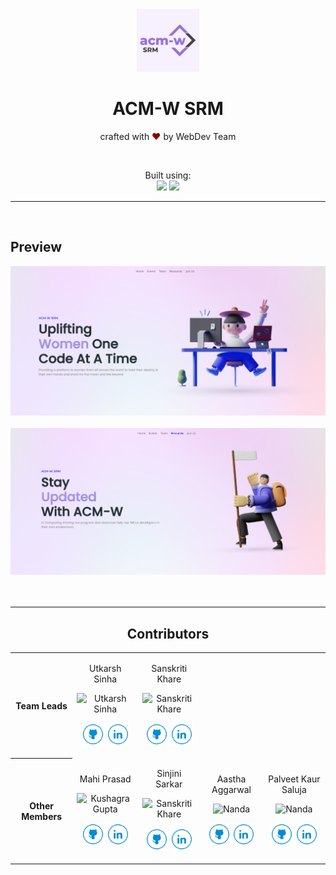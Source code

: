 <div align="center">
<img src="assets/acm.png" height="100">
</div>
<h1 align="center"> ACM-W SRM </h1> 



<p align="center">
crafted with <span style="color: #8b0000;">&hearts;</span> by WebDev Team
</p>

<br>

<p align="center">
Built using:
<br> 
   <img src="https://external-content.duckduckgo.com/iu/?u=https%3A%2F%2Fwww.pikpng.com%2Fpngl%2Fm%2F150-1506141_html-css-and-javascript-logo-html5-css3-js.png&f=1&nofb=1" height="30" />
    <img src="https://img.shields.io/badge/Visual_Studio_Code-0078D4?style=for-the-badge&logo=visual%20studio%20code&logoColor=white" /> 
</p>


<hr>
<br>

## Preview

<div align="center">
<a href="https://srm-acm-women.github.io/ACM-W-website/" target="_blank"> <img alt="home-page" src="assets/readme/homepage-ss.png" /> </a>
<br> <br>
<a href="https://srm-acm-women.github.io/ACM-W-website/news.html" target="_blank"> <img alt="resources-page" src="assets/readme/resources-ss.png" /></a>
<br>
<br>
<br>
<hr>

## Contributors

<table>
<tr align="center">

<th>Team Leads</th>

<td>

Utkarsh Sinha

<p align="center">
  <img src = "https://github.com/us8329.png?size=128"  height="120" alt="Utkarsh Sinha">
</p>
<p align="center">
<a href = "https://github.com/us8329"><img src = "./assets/readme/github_icon.svg" width="36" height = "36"/></a>
<a href = "https://www.linkedin.com/in/kg1510/">
  <img src = "./assets/readme/linkedin_icon.svg" width="36" height="36"/>
</a>
</p>
</td>

<td>

Sanskriti Khare

<p align="center">
<img src = "https://github.com/sanskritikhare142.png?size=128"  height="120" alt="Sanskriti Khare">
</p>
<p align="center">
<a href = "https://github.com/sanskritikhare142"><img src = "./assets/readme/github_icon.svg" width="36" height = "36"/></a>
<a href = "https://www.linkedin.com/in/sanskritikhare/">
  <img src = "./assets/readme/linkedin_icon.svg" width="36" height="36"/>
</a>
</p>
</td>

</tr>


<tr align="center">
<th>Other Members</th>

<td>

Mahi Prasad

<p align="center">
  <img src = "https://github.com/mahiprasad.png?size=128"  height="120" alt="Kushagra Gupta">
</p>
<p align="center">
<a href = "https://github.com/mahiprasad"><img src = "./assets/readme/github_icon.svg" width="36" height = "36"/></a>
<a href = "https://www.linkedin.com/in/mahi-prasad-7973211b6/">
  <img src = "./assets/readme/linkedin_icon.svg" width="36" height="36"/>
</a>
</p>
</td>

<td>

Sinjini Sarkar

<p align="center">
<img src = "https://github.com/sinjini05.png?size=128"  height="120" alt="Sanskriti Khare">
</p>
<p align="center">
<a href = "https://github.com/sinjini05"><img src = "./assets/readme/github_icon.svg" width="36" height = "36"/></a>
<a href = "https://www.linkedin.com/in/sinjini-sarkar-3a9887223/">
  <img src = "./assets/readme/linkedin_icon.svg" width="36" height="36"/>
</a>
</p>
</td>

<td>

Aastha Aggarwal

<p align="center">
<img src = "https://github.com/aastha170902.png?size=128"  height="120" alt="Nanda">
</p>
<p align="center">
<a href = "https://github.com/aastha170902"><img src = "./assets/readme/github_icon.svg" width="36" height = "36"/></a>
<a href = "https://www.linkedin.com/in/aastha-aggarwal-39b1121b8">
  <img src = "./assets/readme/linkedin_icon.svg" width="36" height="36"/>
</a>
</p>
</td>

<td>

Palveet Kaur Saluja

<p align="center">
<img src = "https://github.com/Palveet.png?size=128"  height="120" alt="Nanda">
</p>
<p align="center">
<a href = "https://github.com/Palveet"><img src = "./assets/readme/github_icon.svg" width="36" height = "36"/></a>
<a href = "https://www.linkedin.com/in/palveetks">
  <img src = "./assets/readme/linkedin_icon.svg" width="36" height="36"/>
</a>
</p>
</td>

</tr>

</table>
